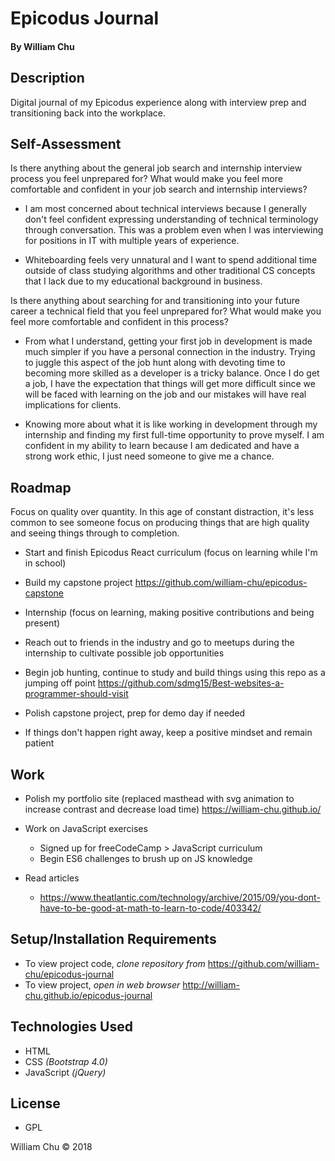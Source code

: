 # **Epicodus Journal**

#### By William Chu

## Description

Digital journal of my Epicodus experience along with interview prep and transitioning back into the workplace.

## Self-Assessment

Is there anything about the general job search and internship interview process you feel unprepared for? What would make you feel more comfortable and confident in your job search and internship interviews?

* I am most concerned about technical interviews because I generally don't feel confident expressing understanding of technical terminology through conversation. This was a problem even when I was interviewing for positions in IT with multiple years of experience.

* Whiteboarding feels very unnatural and I want to spend additional time outside of class studying algorithms and other traditional CS concepts that I lack due to my educational background in business.

Is there anything about searching for and transitioning into your future career a technical field that you feel unprepared for? What would make you feel more comfortable and confident in this process?

* From what I understand, getting your first job in development is made much simpler if you have a personal connection in the industry. Trying to juggle this aspect of the job hunt along with devoting time to becoming more skilled as a developer is a tricky balance. Once I do get a job, I have the expectation that things will get more difficult since we will be faced with learning on the job and our mistakes will have real implications for clients.

* Knowing more about what it is like working in development through my internship and finding my first full-time opportunity to prove myself. I am confident in my ability to learn because I am dedicated and have a strong work ethic, I just need someone to give me a chance.

## Roadmap

Focus on quality over quantity. In this age of constant distraction, it's less common to see someone focus on producing things that are high quality and seeing things through to completion.

* Start and finish Epicodus React curriculum (focus on learning while I'm in school)

* Build my capstone project https://github.com/william-chu/epicodus-capstone

* Internship (focus on learning, making positive contributions and being present)

* Reach out to friends in the industry and go to meetups during the internship to cultivate possible job opportunities

* Begin job hunting, continue to study and build things using this repo as a jumping off point https://github.com/sdmg15/Best-websites-a-programmer-should-visit

* Polish capstone project, prep for demo day if needed

* If things don't happen right away, keep a positive mindset and remain patient

## Work

* Polish my portfolio site (replaced masthead with svg animation to increase contrast and decrease load time) https://william-chu.github.io/

* Work on JavaScript exercises
  * Signed up for freeCodeCamp > JavaScript curriculum
  * Begin ES6 challenges to brush up on JS knowledge


* Read articles
  * https://www.theatlantic.com/technology/archive/2015/09/you-dont-have-to-be-good-at-math-to-learn-to-code/403342/

## Setup/Installation Requirements

* To view project code, _clone repository from_ https://github.com/william-chu/epicodus-journal
* To view project, _open in web browser_ http://william-chu.github.io/epicodus-journal

## Technologies Used

* HTML
* CSS _(Bootstrap 4.0)_
* JavaScript _(jQuery)_

## License

* GPL

William Chu © 2018

